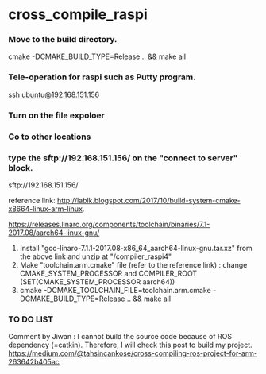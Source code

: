 # cross_compile_raspi

### Move to the build directory. 
cmake -DCMAKE_BUILD_TYPE=Release .. && make all

### Tele-operation for raspi such as Putty program.
ssh ubuntu@192.168.151.156

### Turn on the file expoloer
### Go to other locations
### type the sftp://192.168.151.156/ on the "connect to server" block.
sftp://192.168.151.156/


reference link: http://lablk.blogspot.com/2017/10/build-system-cmake-x8664-linux-arm-linux.

https://releases.linaro.org/components/toolchain/binaries/7.1-2017.08/aarch64-linux-gnu/
1. Install "gcc-linaro-7.1.1-2017.08-x86_64_aarch64-linux-gnu.tar.xz" from the above link and unzip at "/compiler_raspi4"
2. Make "toolchain.arm.cmake" file (refer to the reference link)
  : change CMAKE_SYSTEM_PROCESSOR and COMPILER_ROOT (SET(CMAKE_SYSTEM_PROCESSOR aarch64))
3. cmake -DCMAKE_TOOLCHAIN_FILE=toolchain.arm.cmake -DCMAKE_BUILD_TYPE=Release .. && make all

### TO DO LIST
Comment by Jiwan : I cannot build the source code because of ROS dependency (=catkin). Therefore, I will check this post to build my project.
https://medium.com/@tahsincankose/cross-compiling-ros-project-for-arm-263642b405ac
